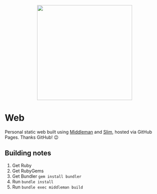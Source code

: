 <p align="center">
    <img src="https://github.com/swift502/Web/blob/master/src/images/ghost.png?raw=true" height=300>
</p>

# Web

Personal static web built using [Middleman](https://middlemanapp.com/) and [Slim](http://slim-lang.com/), hosted via GitHub Pages. Thanks GitHub! :wink:

## Building notes

1. Get Ruby
2. Get RubyGems
3. Get Bundler `gem install bundler`
4. Run `bundle install`
5. Run `bundle exec middleman build`